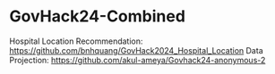 # GovHack24-Combined

Hospital Location Recommendation: https://github.com/bnhquang/GovHack2024_Hospital_Location
Data Projection: https://github.com/akul-ameya/Govhack24-anonymous-2
